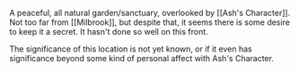 A peaceful, all natural garden/sanctuary, overlooked by [[Ash's Character]]. Not too far from [[Milbrook]], but despite that, it seems there is some desire to keep it a secret. It hasn't done so well on this front.

The significance of this location is not yet known, or if it even has significance beyond some kind of personal affect with Ash's Character.